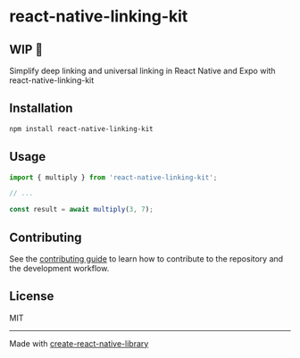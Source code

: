 # react-native-linking-kit

## WIP 🚧

Simplify deep linking and universal linking in React Native and Expo with react-native-linking-kit

## Installation

```sh
npm install react-native-linking-kit
```

## Usage

```js
import { multiply } from 'react-native-linking-kit';

// ...

const result = await multiply(3, 7);
```

## Contributing

See the [contributing guide](CONTRIBUTING.md) to learn how to contribute to the repository and the development workflow.

## License

MIT

---

Made with [create-react-native-library](https://github.com/callstack/react-native-builder-bob)